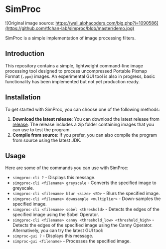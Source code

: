 # SimProc
![Original image source: https://wall.alphacoders.com/big.php?i=1090586](https://github.com/tfchan-lab/simproc/blob/master/demo.jpg)

SimProc is a simple implementation of image processing filters.

## Introduction
This repository contains a simple, lightweight command-line image processing tool designed to process uncompressed Portable Pixmap Format (`.ppm`) images. An experimental GUI tool is also in progress, basic functionality has been implemented but not yet production ready.

## Installation
To get started with SimProc, you can choose one of the following methods:

1. **Download the latest release**: You can download the latest release from [release](https://github.com/tfchan-lab/simproc/releases/). The release includes a zip folder containing images that you can use to test the program.
2. **Compile from source**: If you prefer, you can also compile the program from source using the latest JDK.

## Usage
Here are some of the commands you can use with SimProc:

- `simgproc-cli ?` - Displays this message.
- `simgproc-cli <filename> greyscale` - Converts the specified image to greyscale.
- `simgproc-cli <filename> blur <size> <SD>` - Blurs the specified image.
- `simgproc-cli <filename> downsample <multiplier>` - Down-samples the specified image.
- `simgproc-cli <filename> sobel <threshold>` - Detects the edges of the specified image using the Sobel Operator.
- `simgproc-cli <filename> canny <threshold_low> <threshold_high>` - Detects the edges of the specified image using the Canny Operator.
Alternatively, you can try the latest GUI tool:
- `simproc-gui ?` - Displays this message.
- `simproc-gui <filename>` - Processes the specified image.

